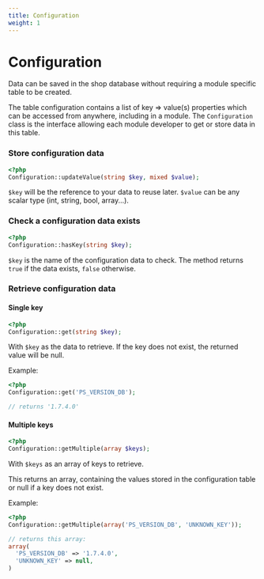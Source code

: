 ```yaml
---
title: Configuration
weight: 1
---
```


# Configuration

Data can be saved in the shop database without requiring a module
specific table to be created.

The table configuration contains a list of key => value(s) properties which can
be accessed from anywhere, including in a module.
The `Configuration` class is the interface allowing each module developer to
get or store data in this table.

### Store configuration data

```php
<?php
Configuration::updateValue(string $key, mixed $value);
```

`$key` will be the reference to your data to reuse later.
`$value` can be any scalar type (int, string, bool, array...).

### Check a configuration data exists

```php
<?php
Configuration::hasKey(string $key);
```

`$key` is the name of the configuration data to check. The method returns `true`
if the data exists, `false` otherwise.

### Retrieve configuration data

#### Single key

```php
<?php
Configuration::get(string $key);
```

With `$key` as the data to retrieve.
If the key does not exist, the returned value will be null.

Example:
```php
<?php
Configuration::get('PS_VERSION_DB');

// returns '1.7.4.0'
```

#### Multiple keys

```php
<?php
Configuration::getMultiple(array $keys);
```

With `$keys` as an array of keys to retrieve.

This returns an array, containing the values stored in the configuration table or null if a key does not exist.

Example:
```php
<?php
Configuration::getMultiple(array('PS_VERSION_DB', 'UNKNOWN_KEY'));

// returns this array:
array(
  'PS_VERSION_DB' => '1.7.4.0',
  'UNKNOWN_KEY' => null,
)
```
